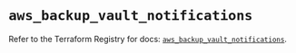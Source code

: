 # `aws_backup_vault_notifications`

Refer to the Terraform Registry for docs: [`aws_backup_vault_notifications`](https://registry.terraform.io/providers/hashicorp/aws/4.54.0/docs/resources/backup_vault_notifications).
